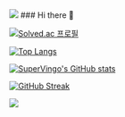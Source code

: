 <img src="https://capsule-render.vercel.app/api?type=waving&color=7883bf&height=150&section=header"/>
### Hi there 👋

[![Solved.ac 프로필](http://mazassumnida.wtf/api/v2/generate_badge?boj=bigtree1214)](https://solved.ac/bigtree1214)

[![Top Langs](https://github-readme-stats.vercel.app/api/top-langs/?username=SuperVingo)](https://github.com/anuraghazra/github-readme-stats)

[![SuperVingo's GitHub stats](https://github-readme-stats.vercel.app/api?username=SuperVingo)](https://github.com/anuraghazra/github-readme-stats)

[![GitHub Streak](https://streak-stats.demolab.com?user=SuperVingo&theme=transparent&border_radius=5)](https://git.io/streak-stats)

<img src="https://capsule-render.vercel.app/api?type=waving&color=7883bf&height=150&section=footer"/>
<!--
**SuperVingo/supervingo** is a ✨ _special_ ✨ repository because its `README.md` (this file) appears on your GitHub profile.

Here are some ideas to get you started:

- 🔭 I’m currently working on ...
- 🌱 I’m currently learning ...
- 👯 I’m looking to collaborate on ...
- 🤔 I’m looking for help with ...
- 💬 Ask me about ...
- 📫 How to reach me: ...
- 😄 Pronouns: ...
- ⚡ Fun fact: ...
-->
